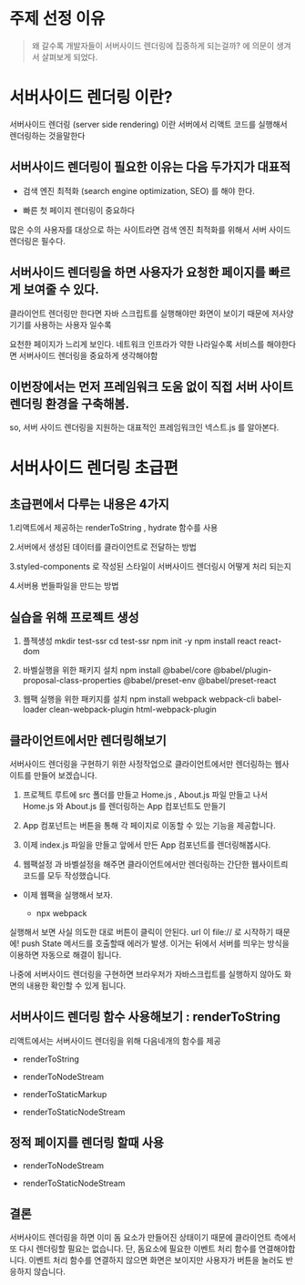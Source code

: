 # 주제 선정 이유

> 왜 갈수록 개발자들이 서버사이드 렌더링에 집중하게 되는걸까? 에 의문이 생겨서 살펴보게 되었다.

# 서버사이드 렌더링 이란?

서버사이드 렌더링 (server side rendering) 이란 서버에서 리액트 코드를 실행해서 렌더링하는 것을말한다

## 서버사이드 렌더링이 필요한 이유는 다음 두가지가 대표적

- 검색 엔진 최적화 (search engine optimization, SEO) 를 해야 한다.

- 빠른 첫 페이지 렌더링이 중요하다

많은 수의 사용자를 대상으로 하는 사이트라면 검색 엔진 최적화를 위해서 서버 사이드 렌더링은 필수다.

## 서버사이드 렌더링을 하면 사용자가 요청한 페이지를 빠르게 보여줄 수 있다.

클라이언트 렌더링만 한다면 자바 스크립트를 실행해야만 화면이 보이기 때문에 저사양 기기를 사용하는 사용자 일수록

요천한 페이지가 느리게 보인다. 네트워크 인프라가 약한 나라일수록 서비스를 해야한다면 서버사이드 렌더링을 중요하게 생각해야함

## 이번장에서는 먼저 프레임워크 도움 없이 직접 서버 사이트 렌더링 환경을 구축해봄.

so, 서버 사이드 렌더링을 지원하는 대표적인 프레임워크인 넥스트.js 를 알아본다.

# 서버사이드 렌더링 초급편

## 초급편에서 다루는 내용은 4가지

1.리액트에서 제공하는 renderToString , hydrate 함수를 사용

2.서버에서 생성된 데이터를 클라이언트로 전달하는 방법

3.styled-components 로 작성된 스타일이 서버사이드 렌더링시 어떻게 처리 되는지

4.서버용 번들파일을 만드는 방법

## 실습을 위해 프로젝트 생성

1. 플젝생성
   mkdir test-ssr
   cd test-ssr
   npm init -y
   npm install react react-dom

2. 바벨실행을 위한 패키지 설치
   npm install @babel/core @babel/plugin-proposal-class-properties
   @babel/preset-env @babel/preset-react

3. 웹팩 실행을 위한 패키지를 설치
   npm install webpack webpack-cli babel-loader clean-webpack-plugin
   html-webpack-plugin

## 클라이언트에서만 렌더링해보기

서버사이드 렌더링을 구현하기 위한 사정작업으로 클라이언트에서만 렌더링하는 웹사이트를 만들어 보겠습니다.

1. 프로젝트 루트에 src 폴더를 만들고 Home.js , About.js 파일 만들고 나서 Home.js 와 About.js 를 렌더링하는 App 컴포넌트도 만들기

2. App 컴포넌트는 버튼을 통해 각 페이지로 이동할 수 있는 기능을 제공합니다.

3. 이제 index.js 파일을 만들고 앞에서 만든 App 컴포넌트를 렌더링해봅시다.

4. 웹팩설정 과 바벨설정을 해주면 클라이언트에서만 렌더링하는 간단한 웹사이트릐 코드를 모두 작성했습니다.

- 이제 웹팩을 실행해서 보자.

  - npx webpack

실행해서 보면 사실 의도한 대로 버튼이 클릭이 안된다. url 이 file:// 로 시작하기 때문에!
push State 메서드를 호출할때 에러가 발생.
이거는 뒤에서 서버를 띄우는 방식을 이용하면 자동으로 해결이 됩니다.

나중에 서버사이드 렌더링을 구현하면 브라우저가 자바스크립트를 실행하지 않아도 화면의 내용한 확인할 수 있게 됩니다.

## 서버사이드 렌더링 함수 사용해보기 : renderToString

리액트에서는 서버사이드 렌더링을 위해 다음네개의 함수를 제공

- renderToString

- renderToNodeStream

- renderToStaticMarkup

- renderToStaticNodeStream

## 정적 페이지를 렌더링 할때 사용

- renderToNodeStream

- renderToStaticNodeStream

## 결론

서버사이드 렌더링을 하면 이미 돔 요소가 만들어진 상태이기 때문에 클라이언트 측에서 또 다시 렌더링할 필요는 없습니다.
단, 돔요소에 필요한 이벤트 처리 함수를 연결해야합니다.
이벤트 처리 함수를 연결하지 않으면 화면은 보이지만 사용자가 버튼을 눌러도 반응하지 않습니다.
